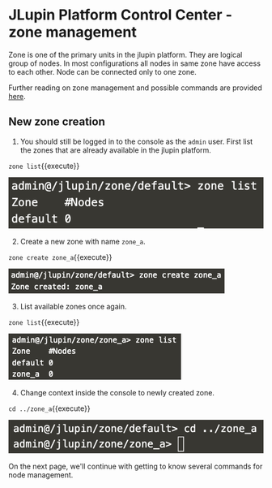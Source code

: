 # JLupin Platform Control Center - zone management

Zone is one of the primary units in the jlupin platform. They are logical group of nodes. In most configurations all nodes in same zone have access to each other. Node can be connected only to one zone.

Further reading on zone management and possible commands are provided [here](https://jlupin.io/documentation/jlupin-platform-control-center-161/page/commands-zone.html).

## New zone creation

1. You should still be logged in to the console as the `admin` user. First list the zones that are already available in the jlupin platform.

  `zone list`{{execute}}

  ![Zone list before creation](assets/jpcc_zone_list_pre_create.png)

2. Create a new zone with name `zone_a`.

  `zone create zone_a`{{execute}}

  ![Zone create](assets/jpcc_zone_create.png)

3. List available zones once again.

  `zone list`{{execute}}

  ![Zone list after creation](assets/jpcc_zone_list_pre_node_add.png)

4. Change context inside the console to newly created zone.

  `cd ../zone_a`{{execute}}

  ![Context change](assets/jpcc_zone_context_change.png)

On the next page, we'll continue with getting to know several commands for node management.
